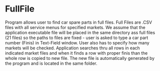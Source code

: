 # FullFile

  Program allows user to find car spare parts in full files. Full Files are .CSV files with all service menus for specified markets. We assume that the application executable file will be placed in the same directory ass full files (21 files) so the paths to files are fixed - user is asked to type a car part number (Finis) in Text-Field window. User also has to specify how many markets will be checked. Application searches thru all rows in each indicated market files and when it finds a row with proper finis than the whole row is copied to new file. The new file is automatically generated by the program and is located in the same folder.
